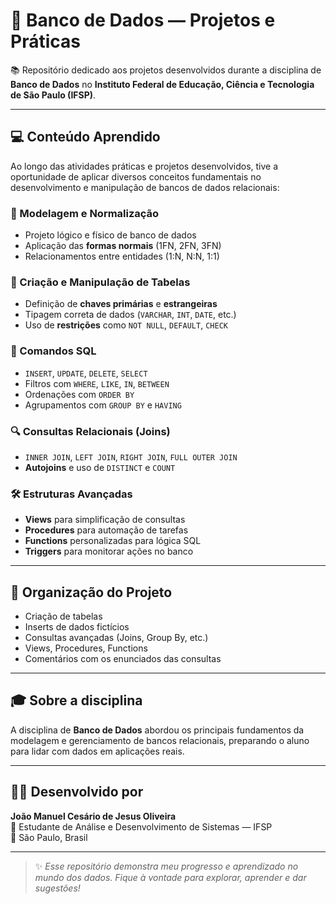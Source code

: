 # 🧠 Banco de Dados — Projetos e Práticas

📚 Repositório dedicado aos projetos desenvolvidos durante a disciplina de **Banco de Dados** no **Instituto Federal de Educação, Ciência e Tecnologia de São Paulo (IFSP)**.

---

## 💻 Conteúdo Aprendido

Ao longo das atividades práticas e projetos desenvolvidos, tive a oportunidade de aplicar diversos conceitos fundamentais no desenvolvimento e manipulação de bancos de dados relacionais:

### 📐 Modelagem e Normalização
- Projeto lógico e físico de banco de dados
- Aplicação das **formas normais** (1FN, 2FN, 3FN)
- Relacionamentos entre entidades (1:N, N:N, 1:1)

### 🧱 Criação e Manipulação de Tabelas
- Definição de **chaves primárias** e **estrangeiras**
- Tipagem correta de dados (`VARCHAR`, `INT`, `DATE`, etc.)
- Uso de **restrições** como `NOT NULL`, `DEFAULT`, `CHECK`

### 🧾 Comandos SQL
- `INSERT`, `UPDATE`, `DELETE`, `SELECT`
- Filtros com `WHERE`, `LIKE`, `IN`, `BETWEEN`
- Ordenações com `ORDER BY`
- Agrupamentos com `GROUP BY` e `HAVING`

### 🔍 Consultas Relacionais (Joins)
- `INNER JOIN`, `LEFT JOIN`, `RIGHT JOIN`, `FULL OUTER JOIN`
- **Autojoins** e uso de `DISTINCT` e `COUNT`

### 🛠️ Estruturas Avançadas
- **Views** para simplificação de consultas
- **Procedures** para automação de tarefas
- **Functions** personalizadas para lógica SQL
- **Triggers** para monitorar ações no banco

---

## 📂 Organização do Projeto
  - Criação de tabelas
  - Inserts de dados fictícios
  - Consultas avançadas (Joins, Group By, etc.)
  - Views, Procedures, Functions
  - Comentários com os enunciados das consultas

---

## 🎓 Sobre a disciplina

A disciplina de **Banco de Dados** abordou os principais fundamentos da modelagem e gerenciamento de bancos relacionais, preparando o aluno para lidar com dados em aplicações reais.

---

## 🧑‍💻 Desenvolvido por

**João Manuel Cesário de Jesus Oliveira**  
💼 Estudante de Análise e Desenvolvimento de Sistemas — IFSP  
📍 São Paulo, Brasil

---

> ✨ *Esse repositório demonstra meu progresso e aprendizado no mundo dos dados. Fique à vontade para explorar, aprender e dar sugestões!*
